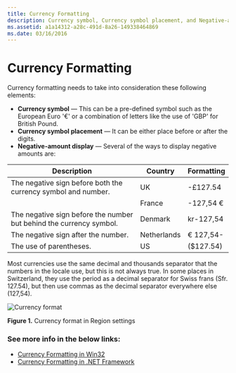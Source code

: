 ```yaml
---
title: Currency Formatting
description: Currency symbol, Currency symbol placement, and Negative-amount display can vary in different countries/regions.
ms.assetid: a1a14312-a28c-491d-8a26-149338464869
ms.date: 03/16/2016
---
```

# Currency Formatting

Currency formatting needs to take into consideration these following elements:

-   **Currency symbol** — This can be a pre-defined symbol such as the European Euro '€' or a combination of letters like the use of 'GBP' for British Pound.
-   **Currency symbol placement** — It can be either place before or after the digits.
-   **Negative-amount display** — Several of the ways to display negative amounts are:
 

|**Description**                                                       |**Country**   |**Formatting**|
|---|---|---|
|The negative sign before both the currency symbol and number.         |UK            |-£127.54|
|                                                                      |France        |-127,54 €|
|The negative sign before the number but behind the currency symbol.   |Denmark       |kr-127,54|
|The negative sign after the number.                                   |Netherlands   |€ 127,54-|
|The use of parentheses.                                               |US            |(\$127.54)|

Most currencies use the same decimal and thousands separator that the numbers in the locale use, but this is not always true. In some places in Switzerland, they use the period as a decimal separator for Swiss frans (Sfr. 127.54), but then use commas as the decimal separator everywhere else (127,54).

![Currency format](https://docs.microsoft.com/globalization/locale/images/Chinese_Currency.jpg "Currency format") 

**Figure 1.** Currency format in Region settings

### See more info in the below links:

 - [Currency Formatting in Win32](currency-formatting-in-win32.md)
 - [Currency Formatting in .NET Framework](currency-formatting-in-the-dotnet-framework.md)


